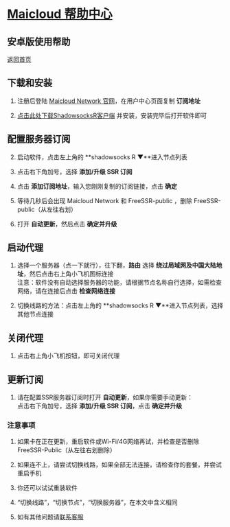 # [Maicloud 帮助中心](/README.md)

## 安卓版使用帮助
[返回首页](/README.md)

## 下载和安装
1. 注册后登陆 [Maicloud Network 官网](http://www.maicloud.cc/)，在用户中心页面复制 **订阅地址**

2. [点击此处下载ShadowsocksR客户端](https://static.maicloud.me/download/ssr.apk) 并安装，安装完毕后打开软件即可

## 配置服务器订阅
2. 启动软件，点击左上角的 **shadowsocks R ▼**进入节点列表

3. 点击右下角加号，选择 **添加/升级 SSR 订阅**

5. 点击 **添加订阅地址**，输入您刚刚复制的订阅链接，点击 **确定**

6. 等待几秒后会出现 Maicloud Network 和 FreeSSR-public ，删除 FreeSSR-public（从左往右划）

7. 打开 **自动更新**，然后点击 **确定并升级**

## 启动代理
1. 选择一个服务器（点一下就行），往下翻，**路由** 选择 **绕过局域网及中国大陆地址**，然后点击右上角小飞机图标连接  
注意：软件没有自动选择服务器的功能，请根据节点名称自行选择，如需检查网络，请在连接后点击 **检查网络连接**

2. 切换线路的方法：点击左上角的 **shadowsocks R ▼**进入节点列表，选择其他节点连接

## 关闭代理
1. 点击右上角小飞机按钮，即可关闭代理

## 更新订阅
1. 请在配置SSR服务器订阅时打开 **自动更新**，如果你需要手动更新：  
点击右下角加号，选择 **添加/升级 SSR 订阅**，点击 **确定并升级**

### 注意事项

1. 如果卡在正在更新，重启软件或Wi-Fi/4G网络再试，并检查是否删除 FreeSSR-Public（从左往右划删除）

2. 如果连不上，请尝试切换线路，如果全部无法连接，请检查你的套餐，并尝试重启手机

3. 你还可以试试重装软件

4. “切换线路”，“切换节点”，“切换服务器”，在本文中含义相同

5. 如有其他问题请[联系客服](https://ticket.maicloud.cc)
